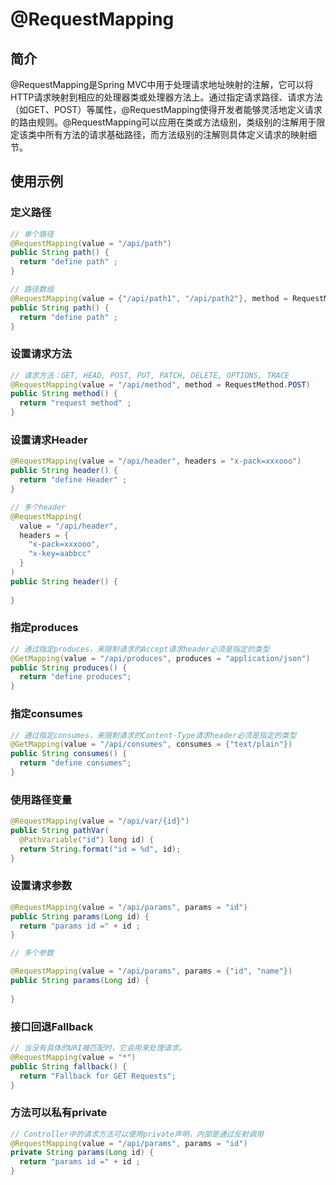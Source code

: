 # @RequestMapping

## 简介
@RequestMapping是Spring MVC中用于处理请求地址映射的注解，它可以将HTTP请求映射到相应的处理器类或处理器方法上。通过指定请求路径、请求方法（如GET、POST）等属性，@RequestMapping使得开发者能够灵活地定义请求的路由规则。@RequestMapping可以应用在类或方法级别，类级别的注解用于限定该类中所有方法的请求基础路径，而方法级别的注解则具体定义请求的映射细节。

## 使用示例

### 定义路径
```java
// 单个路径
@RequestMapping(value = "/api/path")
public String path() {
  return "define path" ;
}

// 路径数组
@RequestMapping(value = {"/api/path1", "/api/path2"}, method = RequestMethod.GET)
public String path() {
  return "define path" ;
}
```

### 设置请求方法
```java
// 请求方法：GET, HEAD, POST, PUT, PATCH, DELETE, OPTIONS, TRACE
@RequestMapping(value = "/api/method", method = RequestMethod.POST)
public String method() {
  return "request method" ;
}
```

### 设置请求Header
```java
@RequestMapping(value = "/api/header", headers = "x-pack=xxxooo")
public String header() {
  return "define Header" ;
}

// 多个header
@RequestMapping(
  value = "/api/header", 
  headers = {
    "x-pack=xxxooo",
    "x-key=aabbcc"
  }
)
public String header() {
    
}
```


### 指定produces
```java
// 通过指定produces，来限制请求的Accept请求header必须是指定的类型
@GetMapping(value = "/api/produces", produces = "application/json")
public String produces() {
  return "define produces";
}

```

### 指定consumes
```java
// 通过指定consumes，来限制请求的Content-Type请求header必须是指定的类型
@GetMapping(value = "/api/consumes", consumes = {"text/plain"})
public String consumes() {
  return "define consumes";
}

```

### 使用路径变量
```java
@RequestMapping(value = "/api/var/{id}")
public String pathVar(
  @PathVariable("id") long id) {
  return String.format("id = %d", id);
}

```
### 设置请求参数
```java
@RequestMapping(value = "/api/params", params = "id")
public String params(Long id) {
  return "params id =" + id ;
}

// 多个参数

@RequestMapping(value = "/api/params", params = {"id", "name"})
public String params(Long id) {
    
}

```
### 接口回退Fallback
```java
// 当没有具体的URI被匹配时，它会用来处理请求。
@RequestMapping(value = "*")
public String fallback() {
  return "Fallback for GET Requests";
}

```

### 方法可以私有private
```java
// Controller中的请求方法可以使用private声明，内部是通过反射调用
@RequestMapping(value = "/api/params", params = "id")
private String params(Long id) {
  return "params id =" + id ;
}
```